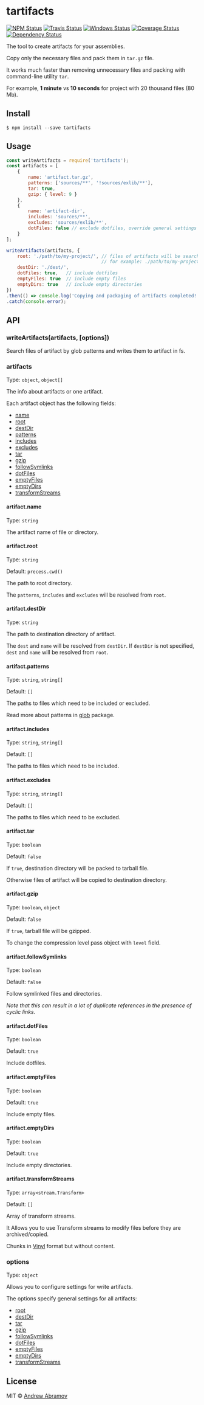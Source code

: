 tartifacts
==========

[![NPM Status][npm-img]][npm]
[![Travis Status][test-img]][travis]
[![Windows Status][appveyor-img]][appveyor]
[![Coverage Status][coverage-img]][coveralls]
[![Dependency Status][david-img]][david]

[npm]:          https://www.npmjs.org/package/tartifacts
[npm-img]:      https://img.shields.io/npm/v/tartifacts.svg

[travis]:       https://travis-ci.org/blond/tartifacts
[test-img]:     https://img.shields.io/travis/blond/tartifacts/master.svg?label=tests

[appveyor]:     https://ci.appveyor.com/project/blond/tartifacts
[appveyor-img]: https://img.shields.io/appveyor/ci/blond/tartifacts/master.svg?label=windows

[coveralls]:    https://coveralls.io/r/blond/tartifacts
[coverage-img]: https://img.shields.io/coveralls/blond/tartifacts/master.svg

[david]:        https://david-dm.org/blond/tartifacts
[david-img]:    https://img.shields.io/david/blond/tartifacts/master.svg


The tool to create artifacts for your assemblies.

Copy only the necessary files and pack them in `tar.gz` file.

It works much faster than removing unnecessary files and packing with command-line utility `tar`.

For example, **1 minute** vs **10 seconds** for project with 20 thousand files (80 Mb).

Install
-------

```
$ npm install --save tartifacts
```

Usage
-----

```js
const writeArtifacts = require('tartifacts');
const artifacts = [
    {
        name: 'artifact.tar.gz',
        patterns: ['sources/**', '!sources/exlib/**'],
        tar: true,
        gzip: { level: 9 }
    },
    {
        name: 'artifact-dir',
        includes: 'sources/**',
        excludes: 'sources/exlib/**',
        dotFiles: false // exclude dotfiles, override general settings
    }
];

writeArtifacts(artifacts, {
    root: './path/to/my-project/', // files of artifacts will be searched from root by artifact patterns,
                                   // for example: ./path/to/my-project/sources/**
    destDir: './dest/',
    dotFiles: true,   // include dotfiles
    emptyFiles: true  // include empty files
    emptyDirs: true   // include empty directories
})
.then(() => console.log('Copying and packaging of artifacts completed!'))
.catch(console.error);
```

API
---

### writeArtifacts(artifacts, [options])

Search files of artifact by glob patterns and writes them to artifact in fs.

### artifacts

Type: `object`, `object[]`

The info about artifacts or one artifact.

Each artifact object has the following fields:

* [name](#artifactname)
* [root](#artifactroot)
* [destDir](#artifactdestdir)
* [patterns](#artifactpatterns)
* [includes](#artifactincludes)
* [excludes](#artifactexcludes)
* [tar](#artifacttar)
* [gzip](#artifactgzip)
* [followSymlinks](#followsymlinks)
* [dotFiles](#artifactdotfiles)
* [emptyFiles](#artifactemptyfiles)
* [emptyDirs](#artifactemptydirs)
* [transformStreams](#transformstreams)

#### artifact.name

Type: `string`

The artifact name of file or directory.

#### artifact.root

Type: `string`

Default: `precess.cwd()`

The path to root directory.

The `patterns`, `includes` and `excludes` will be resolved from `root`.

#### artifact.destDir

Type: `string`

The path to destination directory of artifact.

The `dest` and `name` will be resolved from `destDir`. If `destDir` is not specified, `dest` and `name` will be resolved from `root`.

#### artifact.patterns

Type: `string`, `string[]`

Default: `[]`

The paths to files which need to be included or excluded.

Read more about patterns in [glob](https://github.com/isaacs/node-glob#glob-primer) package.

#### artifact.includes

Type: `string`, `string[]`

Default: `[]`

The paths to files which need to be included.

#### artifact.excludes

Type: `string`, `string[]`

Default: `[]`

The paths to files which need to be excluded.

#### artifact.tar

Type: `boolean`

Default: `false`

If `true`, destination directory will be packed to tarball file.

Otherwise files of artifact will be copied to destination directory.

#### artifact.gzip

Type: `boolean`, `object`

Default: `false`

If `true`, tarball file will be gzipped.

To change the compression level pass object with `level` field.

#### artifact.followSymlinks

Type: `boolean`

Default: `false`

Follow symlinked files and directories.

*Note that this can result in a lot of duplicate references in the presence of cyclic links.*

#### artifact.dotFiles

Type: `boolean`

Default: `true`

Include dotfiles.

#### artifact.emptyFiles

Type: `boolean`

Default: `true`

Include empty files.

#### artifact.emptyDirs

Type: `boolean`

Default: `true`

Include empty directories.

#### artifact.transformStreams

Type: `array<stream.Transform>`

Default: `[]`

Array of transform streams.

It Allows you to use Transform streams to modify files before they are archived/copied. 

Chunks in [Vinyl](https://github.com/gulpjs/vinyl) format but without content.

### options

Type: `object`

Allows you to configure settings for write artifacts.

The options specify general settings for all artifacts:

 * [root](#artifactroot)
 * [destDir](#artifactdestdir)
 * [tar](#artifacttar)
 * [gzip](#artifactgzip)
 * [followSymlinks](#followsymlinks)
 * [dotFiles](#artifactdotfiles)
 * [emptyFiles](#artifactemptyfiles)
 * [emptyDirs](#artifactemptydirs)
 * [transformStreams](#transformstreams)

License
-------

MIT © [Andrew Abramov](https://github.com/blond)

